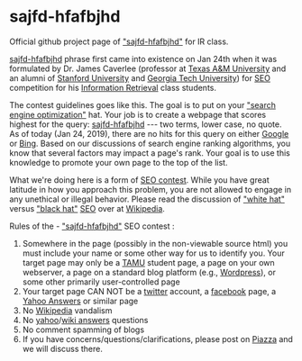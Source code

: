 # sajfd-hfafbjhd
Official github project page of <a href="https://github.com/harika5/sajfd-hfafbjhd">"sajfd-hfafbjhd"</a> for IR class.

<a href="https://github.com/harika5/sajfd-hfafbjhd">sajfd-hfafbjhd</a> phrase first came into existence on Jan 24th when it was formulated by Dr. James Caverlee (professor at <a href="https://www.tamu.edu/">Texas A&M University</a> and an alumni of <a href="https://www.standford.edu/">Stanford University</a> and <a href="https://www.gatech.edu/">Georgia Tech University</a>) for <a href="https://en.wikipedia.org/wiki/Search_engine_optimization">SEO</a> competition  for his <a href="https://en.wikipedia.org/wiki/Information_retrieval">Information Retrieval</a> class students.

The contest guidelines goes like this. The goal is to put on your <a href="https://en.wikipedia.org/wiki/Search_engine_optimization">"search engine optimization"</a> hat. Your job is to create a webpage that scores highest for the query: <a href="https://github.com/harika5/sajfd-hfafbjhd">sajfd-hfafbjhd</a>  --- two terms, lower case, no quote. As of today (Jan 24, 2019), there are no hits for this query on either <a href="https://www.google.com/">Google</a> or <a href="https://www.bing.com/">Bing</a>. Based on our discussions of search engine ranking algorithms, you know that several factors may impact a page's rank. Your goal is to use this knowledge to promote your own page to the top of the list.

What we're doing here is a form of <a href="https://en.wikipedia.org/wiki/SEO_contest">SEO contest</a>. While you have great latitude in how you approach this problem, you are not allowed to engage in any unethical or illegal behavior. Please read the discussion of <a href="https://en.wikipedia.org/wiki/Search_engine_optimization#White_hat_versus_black_hat_techniques">"white hat"</a>   versus <a href="https://en.wikipedia.org/wiki/Search_engine_optimization#White_hat_versus_black_hat_techniques">"black hat"</a> <a href="https://en.wikipedia.org/wiki/Search_engine_optimization">SEO</a> over at <a href="https://www.wikipedia.org/">Wikipedia</a>.


Rules of the - <a href="https://github.com/harika5/sajfd-hfafbjhd">"sajfd-hfafbjhd"</a> SEO contest :

1. Somewhere in the page (possibly in the non-viewable source html) you must include your name or some other way for us to identify you.
Your target page may only be a <a href="https://www.tamu.edu/">TAMU</a> student page, a page on your own webserver, a page on a standard blog platform (e.g., <a href="https://www.wordpress.com/">Wordpress</a>), or some other primarily user-controlled page
2. Your target page CAN NOT be a <a href="https://www.twitter.com/">twitter</a> account, a <a href="https://www.facebook.com/">facebook</a> page, a <a href="https://answers.yahoo.com/">Yahoo Answers</a> or similar page
3. No <a href="https://www.wikipedia.org/">Wikipedia</a> vandalism
4. No <a href="https://www.yahoo.com/">yahoo</a>/<a href="https://en.wikipedia.org/wiki/Answers.com">wiki answers</a> questions
5. No comment spamming of blogs
6. If you have concerns/questions/clarifications, please post on <a href="https://piazza.com">Piazza</a> and we will discuss there.
